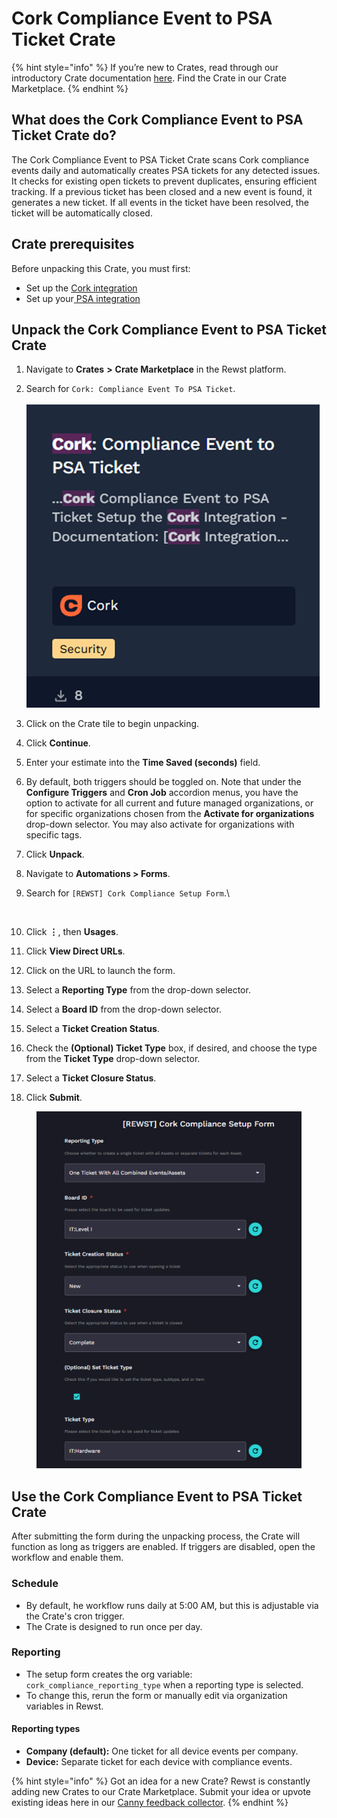 # Cork Compliance Event to PSA Ticket Crate

{% hint style="info" %}
&#x20;If you’re new to Crates, read through our introductory Crate documentation [here](https://docs.rewst.help/prebuilt-automations/crates). Find the Crate in our Crate Marketplace.
{% endhint %}

## What does the Cork Compliance Event to PSA Ticket Crate do?

The Cork Compliance Event to PSA Ticket Crate scans Cork compliance events daily and automatically creates PSA tickets for any detected issues. It checks for existing open tickets to prevent duplicates, ensuring efficient tracking. If a previous ticket has been closed and a new event is found, it generates a new ticket. If all events in the ticket have been resolved, the ticket will be automatically closed.

## Crate prerequisites

Before unpacking this Crate, you must first:

* Set up the [Cork integration](../../configuration/integrations/integration-guides/cork-integration.md)
* Set up your[ PSA integration](../../configuration/integrations/top-5-integration-types-get-started-with-integrations-in-rewst.md#psa-integrations)

## Unpack the Cork Compliance Event to PSA Ticket Crate

1. Navigate to **Crates** **>** **Crate Marketplace** in the Rewst platform.
2. Search for `Cork: Compliance Event To PSA Ticket`.\
   \
   ![](<../../../.gitbook/assets/image (132).png>)
3. Click on the Crate tile to begin unpacking.
4. Click **Continue**.
5. Enter your estimate into the **Time Saved (seconds)** field.
6. By default, both triggers should be toggled on. Note that under the **Configure Triggers** and **Cron Job** accordion menus, you have the option to activate for all current and future managed organizations, or for specific organizations chosen from the **Activate for organizations** drop-down selector. You may also activate for organizations with specific tags.&#x20;
7. Click **Unpack**.
8. Navigate to **Automations > Forms**.
9.  Search for `[REWST] Cork Compliance Setup Form`.\


    <figure><img src="../../../.gitbook/assets/Screenshot 2025-06-09 at 11.46.48 AM.png" alt=""><figcaption></figcaption></figure>
10. Click **⋮**, then **Usages**.
11. Click **View Direct URLs**.
12. Click on the URL to launch the form.
13. Select a **Reporting Type** from the drop-down selector.
14. Select a **Board ID** from the drop-down selector.
15. Select a **Ticket Creation Status**.
16. Check the **(Optional) Ticket Type** box, if desired, and choose the type from the **Ticket Type** drop-down selector.
17. Select a **Ticket Closure Status**.
18. Click **Submit**.

<figure><img src="../../../.gitbook/assets/image (70).png" alt="Screenshot of the REWST Cork Compliance Setup Form interface, displaying dropdown configuration fields including reporting type (set to “One Ticket With All Combined Events/Assets”), board ID (set to “IT:Level I”), ticket creation status (set to “New”), ticket closure status (set to “Complete”), and an optional ticket type section enabled with the ticket type set to “IT:Hardware.” Each field includes a refresh icon for dynamic updates, and required fields are marked with red asterisks."><figcaption></figcaption></figure>

## Use the Cork Compliance Event to PSA Ticket Crate

After submitting the form during the unpacking process, the Crate will function as long as triggers are enabled. If triggers are disabled, open the workflow and enable them.

### Schedule

* By default, he workflow runs daily at 5:00 AM, but this is adjustable via the Crate's cron trigger.
* The Crate is designed to run once per day.

### Reporting

* The setup form creates the org variable: `cork_compliance_reporting_type` when a reporting type is selected.
* To change this, rerun the form or manually edit via organization variables in Rewst.

#### Reporting types

* **Company (default):** One ticket for all device events per company.
* **Device:** Separate ticket for each device with compliance events.



{% hint style="info" %}
Got an idea for a new Crate? Rewst is constantly adding new Crates to our Crate Marketplace. Submit your idea or upvote existing ideas here in our [Canny feedback collector](https://rewst.canny.io/crates).
{% endhint %}
